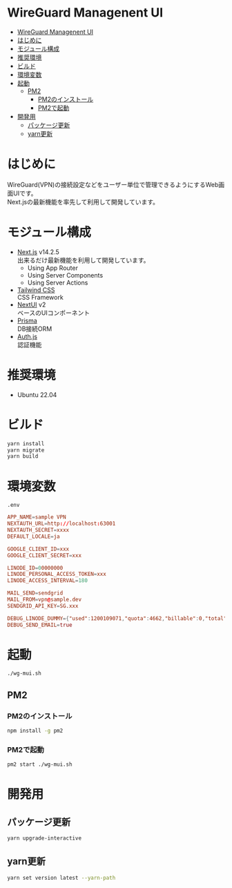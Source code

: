 # WireGuard Managenent UI

- [WireGuard Managenent UI](#wireguard-managenent-ui)
- [はじめに](#はじめに)
- [モジュール構成](#モジュール構成)
- [推奨環境](#推奨環境)
- [ビルド](#ビルド)
- [環境変数](#環境変数)
- [起動](#起動)
  - [PM2](#pm2)
    - [PM2のインストール](#pm2のインストール)
    - [PM2で起動](#pm2で起動)
- [開発用](#開発用)
  - [パッケージ更新](#パッケージ更新)
  - [yarn更新](#yarn更新)

# はじめに

WireGuard(VPN)の接続設定などをユーザー単位で管理できるようにするWeb画面UIです。\
Next.jsの最新機能を率先して利用して開発しています。

# モジュール構成

- [Next.js](https://nextjs.org/) v14.2.5 \
  出来るだけ最新機能を利用して開発しています。
  - Using App Router
  - Using Server Components
  - Using Server Actions
- [Tailwind CSS](https://tailwindcss.com/) \
  CSS Framework
- [NextUI](https://nextui.org/) v2 \
  ベースのUIコンポーネント
- [Prisma](https://www.prisma.io/) \
  DB接続ORM
- [Auth.js](https://authjs.dev/) \
  認証機能

# 推奨環境

- Ubuntu 22.04

# ビルド

```sh
yarn install
yarn migrate
yarn build
```

# 環境変数

`.env`

```conf
APP_NAME=sample VPN
NEXTAUTH_URL=http://localhost:63001
NEXTAUTH_SECRET=xxxx
DEFAULT_LOCALE=ja

GOOGLE_CLIENT_ID=xxx
GOOGLE_CLIENT_SECRET=xxx

LINODE_ID=00000000
LINODE_PERSONAL_ACCESS_TOKEN=xxx
LINODE_ACCESS_INTERVAL=180

MAIL_SEND=sendgrid
MAIL_FROM=vpn@sample.dev
SENDGRID_API_KEY=SG.xxx

DEBUG_LINODE_DUMMY={"used":1200109071,"quota":4662,"billable":0,"total":5005784383488}
DEBUG_SEND_EMAIL=true
```

# 起動

```sh
./wg-mui.sh
```

## PM2

### PM2のインストール

```sh
npm install -g pm2
```

### PM2で起動

```sh
pm2 start ./wg-mui.sh
```

# 開発用

## パッケージ更新

```sh
yarn upgrade-interactive
```

## yarn更新

```sh
yarn set version latest --yarn-path
```
